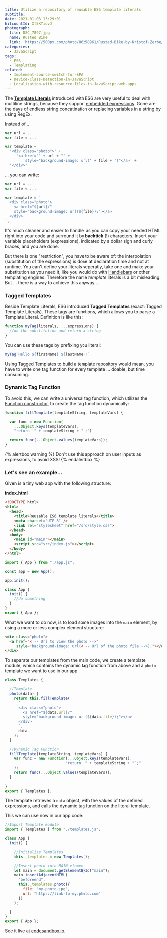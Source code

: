 ```yaml
---
title: Utilize a repository of reusable ES6 template literals
subtitle:
date: 2021-01-03 13:29:01
hitcountId: Xf5KYiovJ
photograph:
  file: DSC_7897.jpg
  name: Rusted Bike
  link: 'https://500px.com/photo/86258961/Rusted-Bike-by-Kristof-Zerbe/'
categories:
  - JavaScript
tags:
  - ES6
  - Templating
related:
  - Implement-source-switch-for-SPA
  - Device-Class-Detection-in-JavaScript
  - Localization-with-resource-files-in-JavaScript-web-apps
---
```


The [**Template Literals**](http://es6-features.org/#StringInterpolation) introduced with ES6 are very useful to deal with multiline strings, because they support [embedded expressions](https://developer.mozilla.org/en-US/docs/Web/JavaScript/Reference/Template_literals#Expression_interpolation). Gone are the days of endless string concatination or replacing variables in a string by using RegEx.

Instead of... 

```js
var url = ...
var file = ...

var template = 
  '<div class="photo">' + 
     '<a href="' + url + "' + 
        'style="background-image: url(' + file + ')"</a>' + 
  '</div>'
```

... you can write:

```js
var url = ...
var file = ...

var template = `
  <div class="photo">
    <a href="${url}/"
    style="background-image: url(${file});"></a>
  </div>
`,
```

It's much cleaner and easier to handle, as you can copy your needed HTML right into your code and surround it by **backtick** (!) characters. Insert your variable placeholders (expressions), indicated by a dollar sign and curly braces, and you are done.

But there is one "restriction", you have to be aware of: the interpolation (substitution of the expressions) is done at declaration time and not at runtime. You can't define your literals seperatly, take one and make your substitution as you need it, like you would do with [Handlebars](https://handlebarsjs.com/) or other templating engines. Therefore the name *template* literals is a bit misleading. But ... there is a way to achieve this anyway...

<!-- more -->

### Tagged Templates

Beside Template Literals, ES6 introduced **Tagged Templates** (exact: Tagged Template Literals). These tags are functions, which allows you to parse a Template Literal. Definition is like this:

```js
function myTag(literals, ...expressions) {
  //do the substitution and return a string
}
```

You can use these tags by prefixing you literal:
```js
myTag`Hello ${firstName} ${lastName}!`
```

Using Tagged Templates to build a template repository would mean, you have to write one tag function for every template ... doable, but time consuming.

### Dynamic Tag Function

To avoid this, we can write a universal tag function, which utilizes the [Function constructor](https://developer.mozilla.org/en-US/docs/Web/JavaScript/Reference/Global_Objects/Function/Function), to create the tag function dynamically:

```js
function fillTemplate(templateString, templateVars) {

  var func = new Function(
    ...Object.keys(templateVars),  
    "return `" + templateString + "`;")

  return func(...Object.values(templateVars));
}
```

{% alertbox warning %}
    Don't use this approach on user inputs as expressions, to avoid XSS!
{% endalertbox %}

### Let's see an example...

Given is a tiny web app with the following structure:

**index.html**
```html
<!DOCTYPE html>
<html>
  <head>
    <title>Reusable ES6 template literals</title>
    <meta charset="UTF-8" />
    <link rel="stylesheet" href="/src/style.css">
  </head>
  <body>
    <main id="main"></main>
    <script src="src/index.js"></script>
  </body>
</html>
```

```js index.js
import { App } from "./app.js";

const app = new App();

app.init();
```

```js app.js
class App {
  init() {
    //do something
  }
}
export { App };
```

What we want to do now, is to load some images into the `main` element, by using a more or less complex element structure:

```html
<div class="photo">
  <a href="<!-- Url to view the photo -->"
     style="background-image: url(<!-- Url of the photo file -->);"></a>
</div>
```

To separate our templates from the main code, we create a template module, which contains the dynamic tag function from above and a `photo` template we want to use in our app

```js template.js
class Templates {

  //Template
  photo(data) {
    return this.fillTemplate(
      `
      <div class="photo">
        <a href="${data.url}/"
        style="background-image: url(${data.file});"></a>
      </div>
      `,
      data
    );
  }

  //Dynamic Tag Function
  fillTemplate(templateString, templateVars) {
    var func = new Function(...Object.keys(templateVars),
                           "return `" + templateString + "`;"
    );
    return func(...Object.values(templateVars));
  }
  
}
export { Templates };
```

The template retrieves a `data` object, with the values of the defined expressions, and calls the dynamic tag function on the literal template.

This we can use now in our app code:

```js app.js
//Import Template module
import { Templates } from "./templates.js";

class App {
  init() {

    //Initialize Templates
    this._templates = new Templates();

    //Insert photo into MAIN element
    let main = document.getElementById("main");
    main.insertAdjacentHTML(
      "beforeend",
      this._templates.photo({
        file: "my-photo.jpg",
        url: "https://link-to-my.photo.com"
      })
    );

  }
}
export { App };
```

See it live at [codesandbox.io](https://codesandbox.io/s/reusable-es6-template-literals-4iyor?file=/src/templates.js).